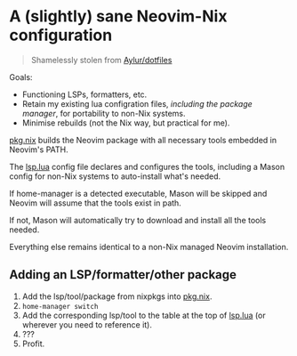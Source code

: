 # A (slightly) sane Neovim-Nix configuration

> Shamelessly stolen from [Aylur/dotfiles](https://github.com/Aylur/dotfiles)

Goals:
- Functioning LSPs, formatters, etc.
- Retain my existing lua configration files, *including the package manager*,
  for portability to non-Nix systems.
- Minimise rebuilds (not the Nix way, but practical for me).

[pkg.nix](./pkg.nix) builds the Neovim package with all necessary tools
embedded in Neovim's PATH.

The [lsp.lua](/dots/.config/nvim/lua/plugins/lsp.lua) config file declares and
configures the tools, including a Mason config for non-Nix systems to
auto-install what's needed.

If home-manager is a detected executable, Mason will be skipped and Neovim will
assume that the tools exist in path.

If not, Mason will automatically try to download and install all the tools
needed.

Everything else remains identical to a non-Nix managed Neovim installation.

## Adding an LSP/formatter/other package

1. Add the lsp/tool/package from nixpkgs into [pkg.nix](./pkg.nix).
2. `home-manager switch`
3. Add the corresponding lsp/tool to the table at the top of [lsp.lua](/dots/.config/nvim/lua/plugins/lsp.lua)
   (or wherever you need to reference it).
4. ???
5. Profit.
